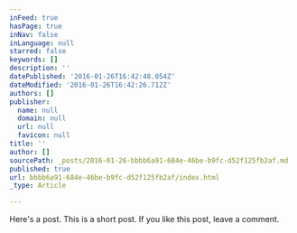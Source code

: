 ```yaml
---
inFeed: true
hasPage: true
inNav: false
inLanguage: null
starred: false
keywords: []
description: ''
datePublished: '2016-01-26T16:42:48.054Z'
dateModified: '2016-01-26T16:42:26.712Z'
authors: []
publisher:
  name: null
  domain: null
  url: null
  favicon: null
title: ''
author: []
sourcePath: _posts/2016-01-26-bbbb6a91-684e-46be-b9fc-d52f125fb2af.md
published: true
url: bbbb6a91-684e-46be-b9fc-d52f125fb2af/index.html
_type: Article

---
```

Here's a post. This is a short post. If you like this post, leave a comment.